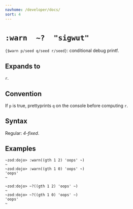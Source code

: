 ```yaml
---
navhome: /developer/docs/
sort: 4
---
```


# `:warn  ~?  "sigwut"`

`{$warn p/seed q/seed r/seed}`: conditional debug printf.

## Expands to

`r`.

## Convention 

If `p` is true, prettyprints `q` on the console before computing `r`.

## Syntax

Regular: *4-fixed*.

## Examples

```
~zod:dojo> :warn((gth 1 2) 'oops' ~)
~
~zod:dojo> :warn((gth 1 0) 'oops' ~)
'oops'
~
```

```
~zod:dojo> ~?((gth 1 2) 'oops' ~)
~
~zod:dojo> ~?((gth 1 0) 'oops' ~)
'oops'
~
```

